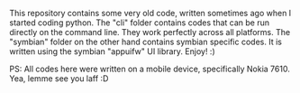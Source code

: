 This repository contains some very old code, written sometimes ago when I started coding python.
The "cli" folder contains codes that can be run directly on the command line. They work perfectly across all platforms. The "symbian" folder on the other hand contains symbian specific codes. It is written using the symbian "appuifw" UI library.
Enjoy! :)


PS: All codes here were written on a mobile device, specifically Nokia 7610. Yea, lemme see you laff :D
